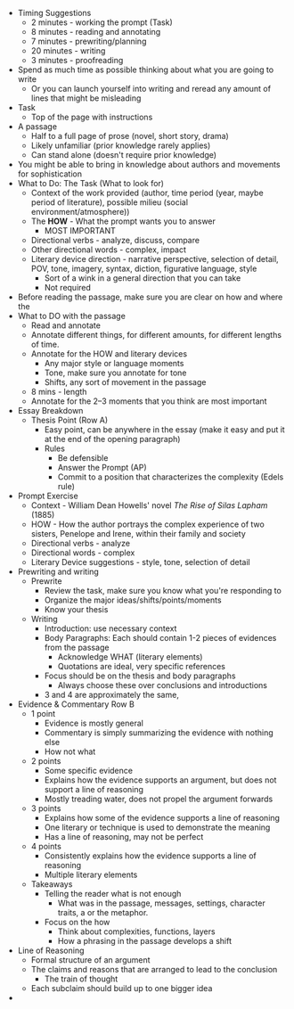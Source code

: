 - Timing Suggestions
	- 2 minutes - working the prompt (Task)
	- 8 minutes - reading and annotating
	- 7 minutes - prewriting/planning
	- 20 minutes - writing
	- 3 minutes - proofreading
- Spend as much time as possible thinking about what you are going to write
	- Or you can launch yourself into writing and reread any amount of lines that might be misleading
- Task
	- Top of the page with instructions
- A passage
	- Half to a full page of prose (novel, short story, drama)
	- Likely unfamiliar (prior knowledge rarely applies)
	- Can stand alone (doesn't require prior knowledge)
- You might be able to bring in knowledge about authors and movements for sophistication
- What to Do: The Task (What to look for)
	- Context of the work provided (author, time period (year, maybe period of literature), possible milieu (social environment/atmosphere))
	- The __HOW__ - What the prompt wants you to answer
		- MOST IMPORTANT
	- Directional verbs - analyze, discuss, compare
	- Other directional words - complex, impact
	- Literary device direction - narrative perspective, selection of detail, POV, tone, imagery, syntax, diction, figurative language, style
		- Sort of a wink in a general direction that you can take
		- Not required
- Before reading the passage, make sure you are clear on how and where the 
- What to DO with the passage
	- Read and annotate
	- Annotate different things, for different amounts, for different lengths of time. 
	- Annotate for the HOW and literary devices
		- Any major style or language moments
		- Tone, make sure you annotate for tone
		- Shifts, any sort of movement in the passage
	- 8 mins - length
	- Annotate for the 2–3 moments that you think are most important
- Essay Breakdown
	- Thesis Point (Row A)
		- Easy point, can be anywhere in the essay (make it easy and put it at the end of the opening paragraph)
		- Rules
			- Be defensible 
			- Answer the Prompt (AP)
			- Commit to a position that characterizes the complexity (Edels rule)
- Prompt Exercise
	- Context - William Dean Howells' novel *The Rise of Silas Lapham* (1885) 
	- HOW - How the author portrays the complex experience of two sisters, Penelope and Irene, within their family and society
	- Directional verbs - analyze
	- Directional words - complex
	- Literary Device suggestions - style, tone, selection of detail
- Prewriting and writing
	- Prewrite
		- Review the task, make sure you know what you're responding to 
		- Organize the major ideas/shifts/points/moments
		- Know your thesis
	- Writing
		- Introduction: use necessary context
		- Body Paragraphs: Each should contain 1-2 pieces of evidences from the passage
			- Acknowledge WHAT (literary elements)
			- Quotations are ideal, very specific references 
		- Focus should be on the thesis and body paragraphs
			- Always choose these over conclusions and introductions
		- 3 and 4 are approximately the same, 
- Evidence & Commentary Row B
	- 1 point
		- Evidence is mostly general
		- Commentary is simply summarizing the evidence with nothing else
		- How not what
	- 2 points
		- Some specific evidence
		- Explains how the evidence supports an argument, but does not support a line of reasoning
		- Mostly treading water, does not propel the argument forwards
	- 3 points
		- Explains how some of the evidence supports a line of reasoning
		- One literary or technique is used to demonstrate the meaning
		- Has a line of reasoning, may not be perfect
	- 4 points 
		- Consistently explains how the evidence supports a line of reasoning
		- Multiple literary elements
	- Takeaways
		- Telling the reader what is not enough
			- What was in the passage, messages, settings, character traits, a or the metaphor. 
		- Focus on the how
			- Think about complexities, functions, layers
			- How a phrasing in the passage develops a shift
- Line of Reasoning
	- Formal structure of an argument
	- The claims and reasons that are arranged to lead to the conclusion
		- The train of thought
	- Each subclaim should build up to one bigger idea
- 